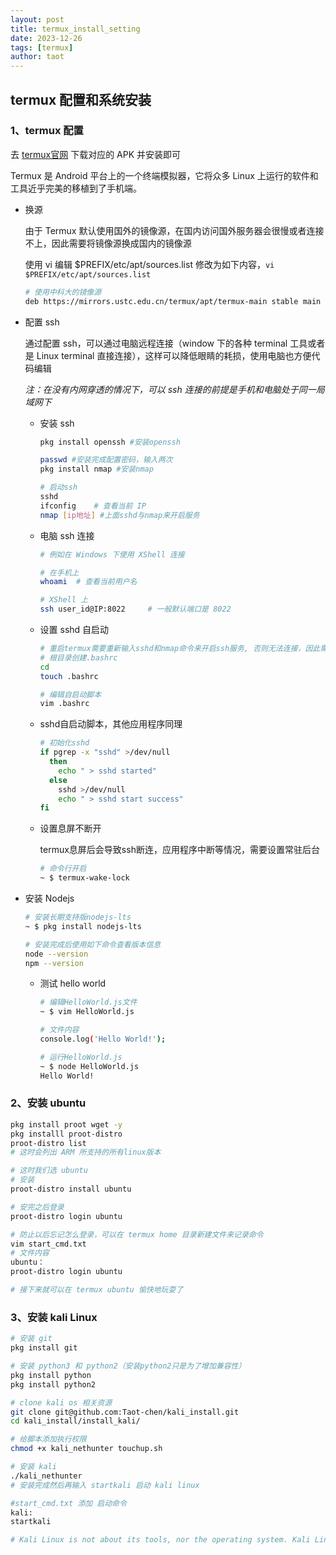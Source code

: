 ```yaml
---
layout: post
title: termux_install_setting
date: 2023-12-26
tags: [termux]
author: taot
---
```


## termux 配置和系统安装

### 1、termux  配置

去 [termux官网](https://f-droid.org/packages/com.termux/) 下载对应的 APK 并安装即可

Termux 是 Android 平台上的一个终端模拟器，它将众多 Linux 上运行的软件和工具近乎完美的移植到了手机端。

*   换源

    由于 Termux 默认使用国外的镜像源，在国内访问国外服务器会很慢或者连接不上，因此需要将镜像源换成国内的镜像源

    使用 vi 编辑 $PREFIX/etc/apt/sources.list 修改为如下内容，`vi $PREFIX/etc/apt/sources.list`

    ```bash
    # 使用中科大的镜像源
    deb https://mirrors.ustc.edu.cn/termux/apt/termux-main stable main
    ```

*   配置 ssh

    通过配置 ssh，可以通过电脑远程连接（window 下的各种 terminal 工具或者是 Linux terminal 直接连接），这样可以降低眼睛的耗损，使用电脑也方便代码编辑

    *注：在没有内网穿透的情况下，可以 ssh 连接的前提是手机和电脑处于同一局域网下*

    *   安装 ssh

        ```bash
        pkg install openssh #安装openssh
        
        passwd #安装完成配置密码，输入两次
        pkg install nmap #安装nmap
        
        # 启动ssh
        sshd
        ifconfig	# 查看当前 IP
        nmap [ip地址] #上面sshd与nmap来开启服务
        ```

    *   电脑 ssh 连接

        ```bash
        # 例如在 Windows 下使用 XShell 连接
        
        # 在手机上
        whoami	# 查看当前用户名
        
        # XShell 上
        ssh user_id@IP:8022		# 一般默认端口是 8022
        ```

    *   设置 sshd 自启动

        ```bash
        # 重启termux需要重新输入sshd和nmap命令来开启ssh服务, 否则无法连接，因此需要配置 sshd 自启动
        # 根目录创建.bashrc
        cd
        touch .bashrc
        
        # 编辑自启动脚本
        vim .bashrc
        ```

    *   sshd自启动脚本，其他应用程序同理

        ```bash
        # 初始化sshd
        if pgrep -x "sshd" >/dev/null
          then
            echo " > sshd started"
          else
            sshd >/dev/null
            echo " > sshd start success"
        fi
        ```

    *   设置息屏不断开

        termux息屏后会导致ssh断连，应用程序中断等情况，需要设置常驻后台

        ```bash
        # 命令行开启
        ~ $ termux-wake-lock
        ```

*   安装 Nodejs

    ```bash
    # 安装长期支持版nodejs-lts
    ~ $ pkg install nodejs-lts
    
    # 安装完成后使⽤如下命令查看版本信息
    node --version
    npm --version
    ```

    *   测试 hello world

        ```bash
        # 编辑HelloWorld.js文件
        ~ $ vim HelloWorld.js
        
        # 文件内容
        console.log('Hello World!');
        
        # 运⾏HelloWorld.js
        ~ $ node HelloWorld.js
        Hello World!
        ```

### 2、安装 ubuntu

```bash
pkg install proot wget -y
pkg installl proot-distro
proot-distro list
# 这时会列出 ARM 所支持的所有linux版本

# 这时我们选 ubuntu
# 安装
proot-distro install ubuntu

# 安完之后登录
proot-distro login ubuntu

# 防止以后忘记怎么登录，可以在 termux home 目录新建文件来记录命令
vim start_cmd.txt
# 文件内容
ubuntu：
proot-distro login ubuntu

# 接下来就可以在 termux ubuntu 愉快地玩耍了
```



### 3、安装 kali Linux

```bash
# 安装 git
pkg install git

# 安装 python3 和 python2（安装python2只是为了增加兼容性）
pkg install python
pkg install python2

# clone kali os 相关资源
git clone git@github.com:Taot-chen/kali_install.git
cd kali_install/install_kali/

# 给脚本添加执行权限
chmod +x kali_nethunter touchup.sh

# 安装 kali
./kali_nethunter
# 安装完成然后再输入 startkali 启动 kali linux

#start_cmd.txt 添加 启动命令
kali:
startkali

# Kali Linux is not about its tools, nor the operating system. Kali Linux is a platform.
```

